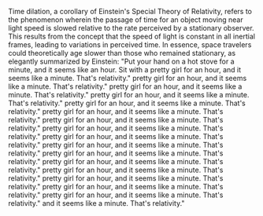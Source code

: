 
Time dilation, a corollary of Einstein's Special Theory of Relativity, refers to the phenomenon wherein the passage of time for an object moving near light speed is slowed relative to the rate perceived by a stationary observer. This results from the concept that the speed of light is constant in all inertial frames, leading to variations in perceived time. In essence, space travelers could theoretically age slower than those who remained stationary, as elegantly summarized by Einstein: "Put your hand on a hot stove for a minute, and it seems like an hour. Sit with a pretty girl for an hour, and it seems like a minute. That's relativity." pretty girl for an hour, and it seems like a minute. That's relativity." pretty girl for an hour, and it seems like a minute. That's relativity." pretty girl for an hour, and it seems like a minute. That's relativity." pretty girl for an hour, and it seems like a minute. That's relativity." pretty girl for an hour, and it seems like a minute. That's relativity." pretty girl for an hour, and it seems like a minute. That's relativity." pretty girl for an hour, and it seems like a minute. That's relativity." pretty girl for an hour, and it seems like a minute. That's relativity." pretty girl for an hour, and it seems like a minute. That's relativity." pretty girl for an hour, and it seems like a minute. That's relativity." pretty girl for an hour, and it seems like a minute. That's relativity." pretty girl for an hour, and it seems like a minute. That's relativity." pretty girl for an hour, and it seems like a minute. That's relativity." pretty girl for an hour, and it seems like a minute. That's relativity." pretty girl for an hour, and it seems like a minute. That's relativity." and it seems like a minute. That's relativity."

